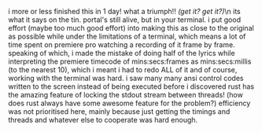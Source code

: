 i more or less finished this in 1 day! what a triumph!! _(get it? get it?)_\n
its what it says on the tin. portal's still alive, but in your terminal. i put good effort (maybe too much good effort) into making this as close to the original as possible while under the limitations of a terminal, which means a lot of time spent on premiere pro watching a recording of it frame by frame.
speaking of which, i made the mistake of doing half of the lyrics while interpreting the premiere timecode of mins:secs:frames as mins:secs:millis (to the nearest 10), which i meant i had to redo ALL of it
and of course, working with the terminal was hard. i saw many many ansi control codes written to the screen instead of being executed before i discovered rust has the amazing feature of locking the stdout stream between threads! (how does rust always have some awesome feature for the problem?)
efficiency was not prioritised here, mainly because just getting the timings and threads and whatever else to cooperate was hard enough.

